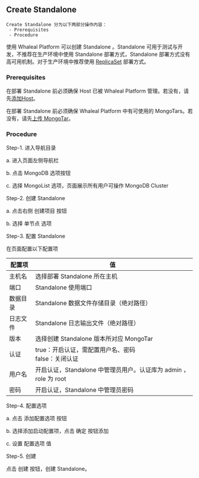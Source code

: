## Create Standalone

```
Create Standalone 分为以下两部分操作内容：
 - Prerequisites
 - Procedure
```

使用 Whaleal Platform 可以创建 Standalone 。Standalone 可用于测试与开发，不推荐在生产环境中使用 Standalone 部署方式，Standalone 部署方式没有高可用机制。对于生产环境中推荐使用 [ReplicaSet](./CreateReplicaSet.md) 部署方式。

### Prerequisites

在部署 Standalone 前必须确保 Host 已被 Whaleal Platform 管理。若没有，请先[添加Host](../../Host/AddHost.md)。

在部署 Standalone 前必须确保 Whaleal Platform 中有可使用的 MongoTars。若没有，请先[上传 MongoTar](../UploadMongoTar.md)。

### Procedure

Step-1. 进入导航目录

a. 进入页面左侧导航栏

b. 点击 MongoDB 选项按钮

c. 选择 MongoList 选项，页面展示所有用户可操作 MongoDB Cluster



Step-2. 创建 Standalone

a. 点击右侧 创建项目 按钮

b. 选择 单节点 选项



Step-3. 配置 Standalone

在页面配置以下配置项

| 配置项   | 值                                                           |
| -------- | ------------------------------------------------------------ |
| 主机名   | 选择部署 Standalone 所在主机                                 |
| 端口     | Standalone 使用端口                                          |
| 数据目录 | Standalone 数据文件存储目录（绝对路径）                      |
| 日志文件 | Standalone 日志输出文件（绝对路径）                          |
| 版本     | 选择创建 Standalone 版本所对应 MongoTar                      |
| 认证     | true：开启认证，需配置用户名、密码 <br>false：关闭认证       |
| 用户名   | 开启认证，Standalone 中管理员用户。认证库为 admin ，role 为 root |
| 密码     | 开启认证，Standalone 中管理员密码                            |



Step-4. 配置选项

a. 点击 添加配置选项 按钮

b. 选择添加启动配置项，点击 确定 按钮添加

c. 设置 配置选项 值



Step-5. 创建

点击 创建 按钮，创建 Standalone。

